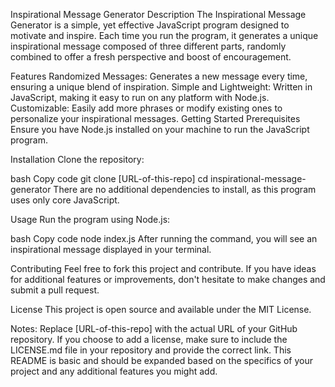 Inspirational Message Generator
Description
The Inspirational Message Generator is a simple, yet effective JavaScript program designed to motivate and inspire. Each time you run the program, it generates a unique inspirational message composed of three different parts, randomly combined to offer a fresh perspective and boost of encouragement.

Features
Randomized Messages: Generates a new message every time, ensuring a unique blend of inspiration.
Simple and Lightweight: Written in JavaScript, making it easy to run on any platform with Node.js.
Customizable: Easily add more phrases or modify existing ones to personalize your inspirational messages.
Getting Started
Prerequisites
Ensure you have Node.js installed on your machine to run the JavaScript program.

Installation
Clone the repository:

bash
Copy code
git clone [URL-of-this-repo]
cd inspirational-message-generator
There are no additional dependencies to install, as this program uses only core JavaScript.

Usage
Run the program using Node.js:

bash
Copy code
node index.js
After running the command, you will see an inspirational message displayed in your terminal.

Contributing
Feel free to fork this project and contribute. If you have ideas for additional features or improvements, don't hesitate to make changes and submit a pull request.

License
This project is open source and available under the MIT License.

Notes:
Replace [URL-of-this-repo] with the actual URL of your GitHub repository.
If you choose to add a license, make sure to include the LICENSE.md file in your repository and provide the correct link.
This README is basic and should be expanded based on the specifics of your project and any additional features you might add.
